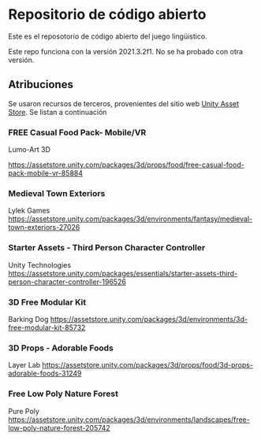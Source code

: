 # Repositorio de código abierto

Este es el reposotorio de código abierto del juego lingüistico.

Este repo funciona con la versión 2021.3.2f1. No se ha probado con otra versión. 

## Atribuciones

Se usaron recursos de terceros, provenientes del sitio web [Unity Asset Store](https://assetstore.unity.com/). Se listan a continuación

### FREE Casual Food Pack- Mobile/VR
Lumo-Art 3D

https://assetstore.unity.com/packages/3d/props/food/free-casual-food-pack-mobile-vr-85884

### Medieval Town Exteriors
Lylek Games
https://assetstore.unity.com/packages/3d/environments/fantasy/medieval-town-exteriors-27026

### Starter Assets - Third Person Character Controller
Unity Technologies
https://assetstore.unity.com/packages/essentials/starter-assets-third-person-character-controller-196526

### 3D Free Modular Kit
Barking Dog
https://assetstore.unity.com/packages/3d/environments/3d-free-modular-kit-85732

### 3D Props - Adorable Foods
Layer Lab
https://assetstore.unity.com/packages/3d/props/food/3d-props-adorable-foods-31249

### Free Low Poly Nature Forest
Pure Poly
https://assetstore.unity.com/packages/3d/environments/landscapes/free-low-poly-nature-forest-205742

